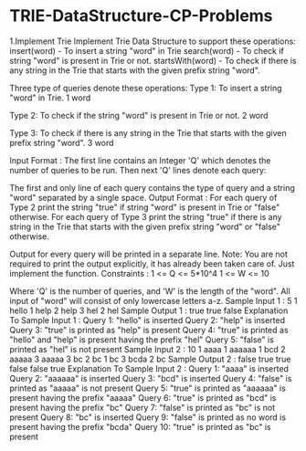 # TRIE-DataStructure-CP-Problems

1.Implement Trie
Implement Trie Data Structure to support these operations:
insert(word) - To insert a string "word" in Trie
search(word) - To check if string "word" is present in Trie or not.
startsWith(word) - To check if there is any string in the Trie that starts with the given prefix string "word".


Three type of queries denote these operations:
Type 1: To insert a string "word" in Trie.
1 word

Type 2: To check if the string "word" is present in Trie or not.
2 word

Type 3: To check if there is any string in the Trie that starts with the given prefix string "word".
3 word


Input Format :
The first line contains an Integer 'Q' which denotes the number of queries to be run. Then next 'Q' lines denote each query:

The first and only line of each query contains the type of query and a string "word" separated by a single space.
Output Format :
For each query of Type 2 print the string "true" if string "word" is present in Trie or "false" otherwise.
For each query of Type 3 print the string "true" if there is any string in the Trie that starts with the given prefix string "word" or "false" otherwise.

Output for every query will be printed in a separate line.
Note:
You are not required to print the output explicitly, it has already been taken care of. Just implement the function.
Constraints :
1 <= Q <= 5*10^4
1 <= W <= 10

Where 'Q' is the number of queries, and 'W' is the length of the "word".
All input of "word" will consist of only lowercase letters a-z.
Sample Input 1 :
5
1 hello
1 help
2 help
3 hel
2 hel 
Sample Output 1 :
true
true
false
 Explanation To Sample Input 1 :
Query 1: "hello" is inserted
Query 2: "help" is inserted
Query 3: "true" is printed as "help" is present
Query 4: "true" is printed as "hello" and "help" is present having the prefix "hel"
Query 5: "false" is printed as "hel" is not present
Sample Input 2 :
10
1 aaaa
1 aaaaaa
1 bcd
2 aaaaa
3 aaaaa
3 bc
2 bc
1 bc
3 bcda
2 bc
Sample Output 2 :
false
true
true
false
false
true
 Explanation To Sample Input 2 :
Query 1: "aaaa" is inserted
Query 2: "aaaaaa" is inserted
Query 3: "bcd" is inserted
Query 4: "false" is printed as "aaaaa" is not present
Query 5: "true" is printed as "aaaaaa" is present having the prefix "aaaaa"
Query 6: "true" is printed as "bcd" is present having the prefix "bc"
Query 7: "false" is printed as "bc" is not present
Query 8: "bc" is inserted
Query 9: "false" is printed as no word is present having the prefix "bcda"
Query 10: "true" is printed as "bc" is present

